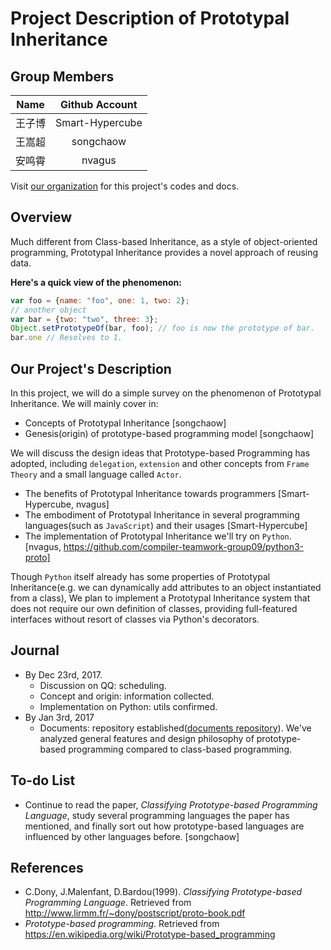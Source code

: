 # Project Description of Prototypal Inheritance 

## Group Members
|Name|Github Account|
|:-:|:-:|
|王子博|Smart-Hypercube|
|王嵩超|songchaow|
|安鸣霄|nvagus|


Visit [our organization](https://github.com/compiler-teamwork-group09) for this project's codes and docs.

## Overview

Much different from Class-based Inheritance, as a style of object-oriented programming, Prototypal Inheritance provides a novel approach of reusing data.

**Here's a quick view of the phenomenon:**

```javascript
var foo = {name: "foo", one: 1, two: 2};
// another object
var bar = {two: "two", three: 3};
Object.setPrototypeOf(bar, foo); // foo is now the prototype of bar.
bar.one // Resolves to 1.
```
## Our Project's Description

In this project, we will do a simple survey on the phenomenon of Prototypal Inheritance. We will mainly cover in:

- Concepts of Prototypal Inheritance [songchaow]
- Genesis(origin) of prototype-based programming model [songchaow]

We will discuss the design ideas that Prototype-based Programming has adopted, including `delegation`, `extension` and other concepts from `Frame Theory` and a small language called `Actor`.

- The benefits of Prototypal Inheritance towards programmers [Smart-Hypercube, nvagus]
- The embodiment of Prototypal Inheritance in several programming languages(such as `JavaScript`) and their usages [Smart-Hypercube]
- The implementation of Prototypal Inheritance we'll try on `Python`. [nvagus, https://github.com/compiler-teamwork-group09/python3-proto]

Though `Python` itself already has some properties of Prototypal Inheritance(e.g. we can dynamically add attributes to an object instantiated from a class), We plan to implement a Prototypal Inheritance system that does not require our own definition of classes, providing full-featured interfaces without resort of classes via Python's decorators.
  
## Journal

- By Dec 23rd, 2017.
  * Discussion on QQ: scheduling.
  * Concept and origin: information collected.
  * Implementation on Python: utils confirmed.
- By Jan 3rd, 2017
  * Documents: repository established([documents repository](https://github.com/compiler-teamwork-group09/documents)). We've analyzed general features and design philosophy of prototype-based programming compared to class-based programming.

## To-do List
- Continue to read the paper, *Classifying Prototype-based Programming Language*, study several programming languages the paper has mentioned, and finally sort out how prototype-based languages are influenced by other languages before. [songchaow]

## References
- C.Dony, J.Malenfant, D.Bardou(1999). *Classifying Prototype-based Programming Language*. 
Retrieved from http://www.lirmm.fr/~dony/postscript/proto-book.pdf
- *Prototype-based programming*. Retrieved from https://en.wikipedia.org/wiki/Prototype-based_programming